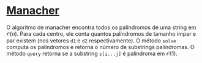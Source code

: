 # [Manacher](manacher.cpp)

O algoritmo de manacher encontra todos os palíndromos de uma string em $\mathcal{O}(n)$. Para cada centro, ele conta quantos palíndromos de tamanho ímpar e par existem (nos vetores `d1` e `d2` respectivamente). O método `solve` computa os palíndromos e retorna o número de substrings palíndromas. O método `query` retorna se a substring `s[i...j]` é palíndroma em $\mathcal{O}(1)$.